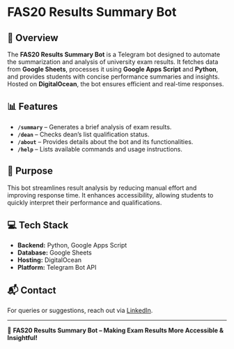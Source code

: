 # FAS20 Results Summary Bot

## 📌 Overview

The **FAS20 Results Summary Bot** is a Telegram bot designed to automate the summarization and analysis of university exam results. It fetches data from **Google Sheets**, processes it using **Google Apps Script** and **Python**, and provides students with concise performance summaries and insights. Hosted on **DigitalOcean**, the bot ensures efficient and real-time responses.

## 📊 Features

- **`/summary`** – Generates a brief analysis of exam results.
- **`/dean`** – Checks dean’s list qualification status.
- **`/about`** – Provides details about the bot and its functionalities.
- **`/help`** – Lists available commands and usage instructions.

## 🎯 Purpose

This bot streamlines result analysis by reducing manual effort and improving response time. It enhances accessibility, allowing students to quickly interpret their performance and qualifications.

## 💻 Tech Stack

- **Backend:** Python, Google Apps Script
- **Database:** Google Sheets
- **Hosting:** DigitalOcean
- **Platform:** Telegram Bot API

## 📬 Contact

For queries or suggestions, reach out via [LinkedIn](https://www.linkedin.com/in/lakpriyaguru/).

---

🚀 **FAS20 Results Summary Bot – Making Exam Results More Accessible & Insightful!**
